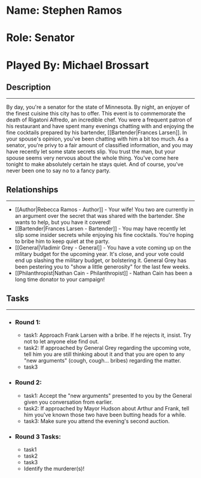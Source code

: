 # Name: Stephen Ramos
# Role: Senator
# Played By: Michael Brossart

## Description
---
By day, you're a senator for the state of Minnesota. By night, an enjoyer of the finest cuisine this city has to offer. This event is to commemorate the death of Rigatoni Alfredo, an incredible chef. You were a frequent patron of his restaurant and have spent many evenings chatting with and enjoying the fine cocktails prepared by his bartender, [[Bartender|Frances Larsen]]. In your spouse's opinion, you've been chatting with him a bit too much. As a senator, you're privy to a fair amount of classified information, and you may have recently let some state secrets slip. You trust the man, but your spouse seems very nervous about the whole thing. You've come here tonight to make absolutely certain he stays quiet. And of course, you've never been one to say no to a fancy party.

## Relationships
---
- [[Author|Rebecca Ramos - Author]]  - Your wife! You two are currently in an argument over the secret that was shared with the bartender. She wants to help, but you have it covered!
- [[Bartender|Frances Larsen - Bartender]]  - You may have recently let slip some insider secrets while enjoying his fine cocktails. You're hoping to bribe him to keep quiet at the party.
- [[General|Vladimir Grey - General]]  - You have a vote coming up on the mlitary budget for the upcoming year. It's close, and your vote could end up slashing the military budget, or bolstering it. General Grey has been pestering you to "show a little generosity" for the last few weeks.
- [[Philanthropist|Nathan Cain - Philanthropist]]  - Nathan Cain has been a long time donator to your campaign!

## Tasks
___
- ### Round 1:
	- task1: Approach Frank Larsen with a bribe. If he rejects it, insist. Try not to let anyone else find out.
	- task2: If approached by General Grey regarding the upcoming vote, tell him you are still thinking about it and that you are open to any "new arguments" (cough, cough... bribes) regarding the matter.
	- task3
- ### Round 2:
	- task1: Accept the "new arguments" presented to you by the General given you conversation from earlier.
	- task2: If approached by Mayor Hudson about Arthur and Frank, tell him you've known those two have been butting heads for a while.
	- task3: Make sure you attend the evening's second auction.
- ### Round 3 Tasks:
	- task1
	- task2
	- task3
	- Identify the murderer(s)!